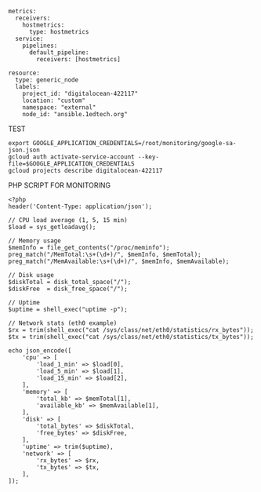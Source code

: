     metrics:
      receivers:
        hostmetrics:
          type: hostmetrics
      service:
        pipelines:
          default_pipeline:
            receivers: [hostmetrics]
    
    resource:
      type: generic_node
      labels:
        project_id: "digitalocean-422117"
        location: "custom"
        namespace: "external"
        node_id: "ansible.1edtech.org"

TEST

    export GOOGLE_APPLICATION_CREDENTIALS=/root/monitoring/google-sa-json.json
    gcloud auth activate-service-account --key-file=$GOOGLE_APPLICATION_CREDENTIALS
    gcloud projects describe digitalocean-422117

PHP SCRIPT FOR MONITORING 
    
    <?php
    header('Content-Type: application/json');
    
    // CPU load average (1, 5, 15 min)
    $load = sys_getloadavg();
    
    // Memory usage
    $memInfo = file_get_contents("/proc/meminfo");
    preg_match("/MemTotal:\s+(\d+)/", $memInfo, $memTotal);
    preg_match("/MemAvailable:\s+(\d+)/", $memInfo, $memAvailable);
    
    // Disk usage
    $diskTotal = disk_total_space("/");
    $diskFree  = disk_free_space("/");
    
    // Uptime
    $uptime = shell_exec("uptime -p");
    
    // Network stats (eth0 example)
    $rx = trim(shell_exec("cat /sys/class/net/eth0/statistics/rx_bytes"));
    $tx = trim(shell_exec("cat /sys/class/net/eth0/statistics/tx_bytes"));
    
    echo json_encode([
        'cpu' => [
            'load_1_min' => $load[0],
            'load_5_min' => $load[1],
            'load_15_min' => $load[2],
        ],
        'memory' => [
            'total_kb' => $memTotal[1],
            'available_kb' => $memAvailable[1],
        ],
        'disk' => [
            'total_bytes' => $diskTotal,
            'free_bytes' => $diskFree,
        ],
        'uptime' => trim($uptime),
        'network' => [
            'rx_bytes' => $rx,
            'tx_bytes' => $tx,
        ],
    ]);
